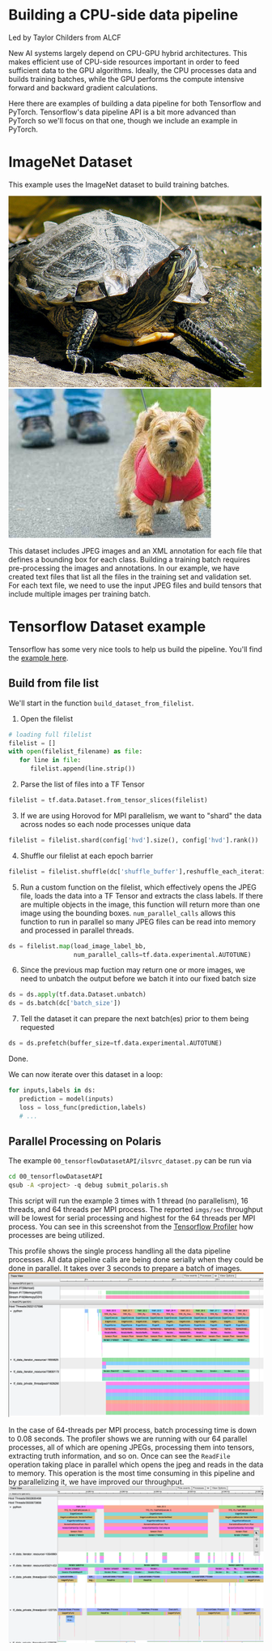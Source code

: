 # Building a CPU-side data pipeline

Led by Taylor Childers from ALCF

New AI systems largely depend on CPU-GPU hybrid architectures. This makes efficient use of CPU-side resources important in order to feed sufficient data to the GPU algorithms. Ideally, the CPU processes data and builds training batches, while the GPU performs the compute intensive forward and backward gradient calculations.

Here there are examples of building a data pipeline for both Tensorflow and PyTorch. Tensorflow's data pipeline API is a bit more advanced than PyTorch so we'll focus on that one, though we include an example in PyTorch.

# ImageNet Dataset

This example uses the ImageNet dataset to build training batches.

![Turtle](images/n01667778_12001.JPEG) ![Dog](images/n02094114_1205.JPEG)

This dataset includes JPEG images and an XML annotation for each file that defines a bounding box for each class. Building a training batch requires pre-processing the images and annotations. In our example, we have created text files that list all the files in the training set and validation set. For each text file, we need to use the input JPEG files and build tensors that include multiple images per training batch.

# Tensorflow Dataset example

Tensorflow has some very nice tools to help us build the pipeline. You'll find the [example here](00_tensorflowDatasetAPI/ilsvrc_dataset.py).

## Build from file list
We'll start in the function `build_dataset_from_filelist`.

1. Open the filelist
```python
# loading full filelist
filelist = []
with open(filelist_filename) as file:
   for line in file:
      filelist.append(line.strip())
```
2. Parse the list of files into a TF Tensor
```python
filelist = tf.data.Dataset.from_tensor_slices(filelist)
```
3. If we are using Horovod for MPI parallelism, we want to "shard" the data across nodes so each node processes unique data
```python
filelist = filelist.shard(config['hvd'].size(), config['hvd'].rank())
```
4. Shuffle our filelist at each epoch barrier
```python
filelist = filelist.shuffle(dc['shuffle_buffer'],reshuffle_each_iteration=dc['reshuffle_each_iteration'])
```
5. Run a custom function on the filelist, which effectively opens the JPEG file, loads the data into a TF Tensor and extracts the class labels. If there are multiple objects in the image, this function will return more than one image using the bounding boxes. `num_parallel_calls` allows this function to run in parallel so many JPEG files can be read into memory and processed in parallel threads.
```python
ds = filelist.map(load_image_label_bb,
                  num_parallel_calls=tf.data.experimental.AUTOTUNE)
```
6. Since the previous map fuction may return one or more images, we need to unbatch the output before we batch it into our fixed batch size
```python
ds = ds.apply(tf.data.Dataset.unbatch)
ds = ds.batch(dc['batch_size'])
```
7. Tell the dataset it can prepare the next batch(es) prior to them being requested
```python
ds = ds.prefetch(buffer_size=tf.data.experimental.AUTOTUNE)
```

Done.

We can now iterate over this dataset in a loop:
```python
for inputs,labels in ds:
   prediction = model(inputs)
   loss = loss_func(prediction,labels)
   # ...
```

## Parallel Processing on Polaris

The example `00_tensorflowDatasetAPI/ilsvrc_dataset.py` can be run via
```bash
cd 00_tensorflowDatasetAPI
qsub -A <project> -q debug submit_polaris.sh
```   

This script will run the example 3 times with 1 thread (no parallelism), 16 threads, and 64 threads per MPI process. The reported `imgs/sec` throughput will be lowest for serial processing and highest for the 64 threads per MPI process. You can see in this screenshot from the [Tensorflow Profiler](https://www.tensorflow.org/tensorboard/tensorboard_profiling_keras) how processes are being utilized. 

This profile shows the single process handling all the data pipeline processes. All data pipeline calls are being done serially when they could be done in parallel. It takes over 3 seconds to prepare a batch of images.
![serial](images/ilsvrc_serial.png)

In the case of 64-threads per MPI process, batch processing time is down to 0.08 seconds. The profiler shows we are running with our 64 parallel processes, all of which are opening JPEGs, processing them into tensors, extracting truth information, and so on. Once can see the `ReadFile` operation taking place in parallel which opens the jpeg and reads in the data to memory. This operation is the most time consuming in this pipeline and by parallelizing it, we have improved our throughput.
![parallel](images/ilsvrc_64threads_zoom.png)


